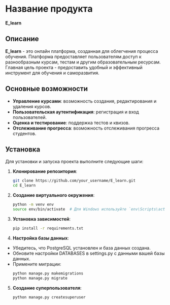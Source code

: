 # Название продукта
**E_learn**

## Описание
**E_learn** - это онлайн платформа, созданная для облегчения процесса обучения. Платформа предоставляет пользователям доступ к разнообразным курсам, тестам и другим образовательным ресурсам. Главная цель проекта - предоставить удобный и эффективный инструмент для обучения и саморазвития.

## Основные возможности
- **Управление курсами**: возможность создания, редактирования и удаления курсов.
- **Пользовательская аутентификация**: регистрация и вход пользователей.
- **Оценка и тестирование**: поддержка тестов и квизов.
- **Отслеживание прогресса**: возможность отслеживания прогресса студентов.

## Установка
Для установки и запуска проекта выполните следующие шаги:

1. **Клонирование репозитория**:

     ```bash
     git clone https://github.com/your_username/E_learn.git
     cd E_learn

2. **Создание виртуального окружения**:

    ```bash
    python -m venv env
    source env/bin/activate  # Для Windows используйте `env\Scripts\activate`

3. **Установка зависимостей**:

   ```bash
   pip install -r requirements.txt

4. **Настройка базы данных**:
  - Убедитесь, что PostgreSQL установлен и база данных создана.
  - Обновите настройки DATABASES в settings.py с данными вашей базы данных.
  - Примените миграции:
      ```bash
      python manage.py makemigrations
      python manage.py migrate


5. **Создание суперпользователя**:

    ```bash
    python manage.py createsuperuser

